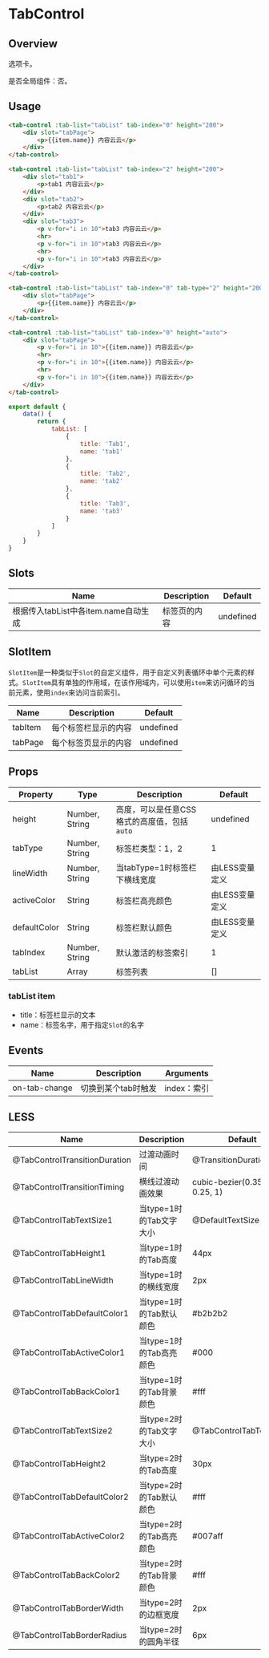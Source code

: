# TabControl

## Overview

选项卡。

是否全局组件：否。

## Usage

```html
<tab-control :tab-list="tabList" tab-index="0" height="200">
    <div slot="tabPage">
        <p>{{item.name}} 内容云云</p>
    </div>
</tab-control>

<tab-control :tab-list="tabList" tab-index="2" height="200">
    <div slot="tab1">
        <p>tab1 内容云云</p>
    </div>
    <div slot="tab2">
        <p>tab2 内容云云</p>
    </div>
    <div slot="tab3">
        <p v-for="i in 10">tab3 内容云云</p>
        <hr>
        <p v-for="i in 10">tab3 内容云云</p>
        <hr>
        <p v-for="i in 10">tab3 内容云云</p>
    </div>
</tab-control>

<tab-control :tab-list="tabList" tab-index="0" tab-type="2" height="200">
    <div slot="tabPage">
        <p>{{item.name}} 内容云云</p>
    </div>
</tab-control>

<tab-control :tab-list="tabList" tab-index="0" height="auto">
    <div slot="tabPage">
        <p v-for="i in 10">{{item.name}} 内容云云</p>
        <hr>
        <p v-for="i in 10">{{item.name}} 内容云云</p>
        <hr>
        <p v-for="i in 10">{{item.name}} 内容云云</p>
    </div>
</tab-control>
```

```javascript
export default {
    data() {
        return {
            tabList: [
                {
                    title: 'Tab1',
                    name: 'tab1'
                },
                {
                    title: 'Tab2',
                    name: 'tab2'
                },
                {
                    title: 'Tab3',
                    name: 'tab3'
                }
            ]
        }
    }
}
```

## Slots

| Name | Description | Default |
| ----- | ----- | ----- |
| 根据传入tabList中各item.name自动生成 | 标签页的内容 | undefined |

## SlotItem

`SlotItem`是一种类似于`Slot`的自定义组件，用于自定义列表循环中单个元素的样式。`SlotItem`具有单独的作用域，在该作用域内，可以使用`item`来访问循环的当前元素，使用`index`来访问当前索引。

| Name | Description | Default |
| ----- | ----- | ----- |
| tabItem | 每个标签栏显示的内容 | undefined |
| tabPage | 每个标签页显示的内容 | undefined |

## Props

| Property | Type | Description | Default |
| ----- | ----- | ----- | ----- |
| height | Number, String | 高度，可以是任意CSS格式的高度值，包括`auto` | undefined |
| tabType | Number, String | 标签栏类型：1，2 | 1 |
| lineWidth | Number, String | 当tabType=1时标签栏下横线宽度 | 由LESS变量定义 |
| activeColor | String | 标签栏高亮颜色 | 由LESS变量定义 |
| defaultColor | String | 标签栏默认颜色 | 由LESS变量定义 |
| tabIndex | Number, String | 默认激活的标签索引 | 1 |
| tabList | Array | 标签列表 | [] |

### tabList item

- title：标签栏显示的文本
- name：标签名字，用于指定`Slot`的名字

## Events

| Name | Description | Arguments |
| ----- | ----- | ----- |
| on-tab-change | 切换到某个tab时触发 | index：索引 |

## LESS

| Name | Description | Default |
| ----- | ----- | ----- |
| @TabControlTransitionDuration | 过渡动画时间 | @TransitionDuration |
| @TabControlTransitionTiming | 横线过渡动画效果 | cubic-bezier(0.35, 0, 0.25, 1) |
| @TabControlTabTextSize1 | 当type=1时的Tab文字大小 | @DefaultTextSize |
| @TabControlTabHeight1 | 当type=1时的Tab高度 | 44px |
| @TabControlTabLineWidth | 当type=1时的横线宽度 | 2px |
| @TabControlTabDefaultColor1 | 当type=1时的Tab默认颜色 | \#b2b2b2 |
| @TabControlTabActiveColor1 | 当type=1时的Tab高亮颜色 | \#000 |
| @TabControlTabBackColor1 | 当type=1时的Tab背景颜色 | \#fff |
| @TabControlTabTextSize2 | 当type=2时的Tab文字大小 | @TabControlTabTextSize1 |
| @TabControlTabHeight2 | 当type=2时的Tab高度 | 30px |
| @TabControlTabDefaultColor2 | 当type=2时的Tab默认颜色 | \#fff |
| @TabControlTabActiveColor2 | 当type=2时的Tab高亮颜色 | \#007aff |
| @TabControlTabBackColor2 | 当type=2时的Tab背景颜色 | \#fff |
| @TabControlTabBorderWidth | 当type=2时的边框宽度 | 2px |
| @TabControlTabBorderRadius | 当type=2时的圆角半径 | 6px |